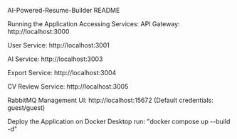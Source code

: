 AI-Powered-Resume-Builder README


Running the Application
Accessing Services:
API Gateway: http://localhost:3000

User Service: http://localhost:3001

AI Service: http://localhost:3003

Export Service: http://localhost:3004

CV Review Service: http://localhost:3005

RabbitMQ Management UI: http://localhost:15672 (Default credentials: guest/guest)

Deploy the Application on Docker Desktop
run: "docker compose up --build -d"
